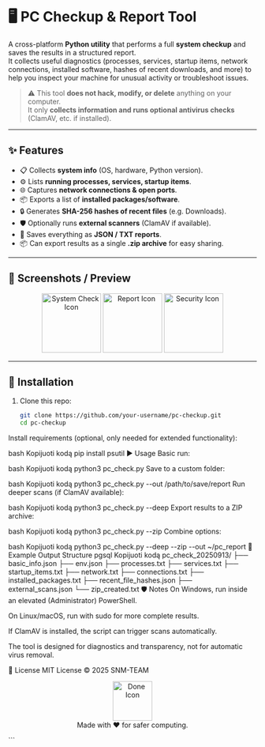 # 🖥️ PC Checkup & Report Tool

A cross-platform **Python utility** that performs a full **system checkup** and saves the results in a structured report.  
It collects useful diagnostics (processes, services, startup items, network connections, installed software, hashes of recent downloads, and more) to help you inspect your machine for unusual activity or troubleshoot issues.  

> ⚠️ This tool **does not hack, modify, or delete** anything on your computer.  
> It only **collects information and runs optional antivirus checks** (ClamAV, etc. if installed).  

---

## ✨ Features

- 📋 Collects **system info** (OS, hardware, Python version).  
- ⚙️ Lists **running processes, services, startup items**.  
- 🌐 Captures **network connections & open ports**.  
- 📦 Exports a list of **installed packages/software**.  
- 🔒 Generates **SHA-256 hashes of recent files** (e.g. Downloads).  
- 🛡️ Optionally runs **external scanners** (ClamAV if available).  
- 📂 Saves everything as **JSON / TXT reports**.  
- 📦 Can export results as a single **.zip archive** for easy sharing.  

---

## 📸 Screenshots / Preview

<p align="center">
  <img src="https://cdn-icons-png.flaticon.com/512/3135/3135715.png" width="120" alt="System Check Icon"/>
  <img src="https://cdn-icons-png.flaticon.com/512/3135/3135714.png" width="120" alt="Report Icon"/>
  <img src="https://cdn-icons-png.flaticon.com/512/3135/3135716.png" width="120" alt="Security Icon"/>
</p>

---

## 🚀 Installation

1. Clone this repo:
   ```bash
   git clone https://github.com/your-username/pc-checkup.git
   cd pc-checkup
Install requirements (optional, only needed for extended functionality):

bash
Kopijuoti kodą
pip install psutil
▶️ Usage
Basic run:

bash
Kopijuoti kodą
python3 pc_check.py
Save to a custom folder:

bash
Kopijuoti kodą
python3 pc_check.py --out /path/to/save/report
Run deeper scans (if ClamAV available):

bash
Kopijuoti kodą
python3 pc_check.py --deep
Export results to a ZIP archive:

bash
Kopijuoti kodą
python3 pc_check.py --zip
Combine options:

bash
Kopijuoti kodą
python3 pc_check.py --deep --zip --out ~/pc_report
🧾 Example Output Structure
pgsql
Kopijuoti kodą
pc_check_20250913/
├── basic_info.json
├── env.json
├── processes.txt
├── services.txt
├── startup_items.txt
├── network.txt
├── connections.txt
├── installed_packages.txt
├── recent_file_hashes.json
├── external_scans.json
└── zip_created.txt
🛡️ Notes
On Windows, run inside an elevated (Administrator) PowerShell.

On Linux/macOS, run with sudo for more complete results.

If ClamAV is installed, the script can trigger scans automatically.

The tool is designed for diagnostics and transparency, not for automatic virus removal.

📜 License
MIT License © 2025 SNM-TEAM

<p align="center"> <img src="https://cdn-icons-png.flaticon.com/512/1827/1827504.png" width="80" alt="Done Icon"/> <br> Made with ❤️ for safer computing. </p> ```
